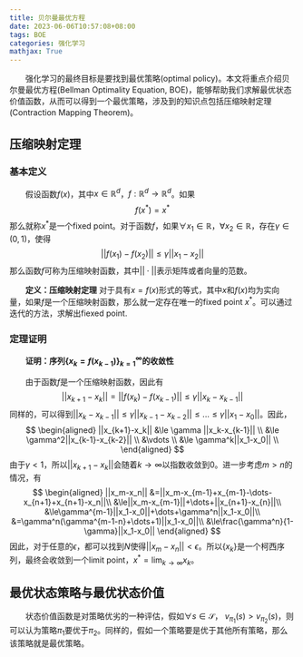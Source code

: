 ```yaml
---
title: 贝尔曼最优方程
date: 2023-06-06T10:57:08+08:00
tags: BOE
categories: 强化学习
mathjax: True
---
```


&emsp;&emsp;强化学习的最终目标是要找到最优策略(optimal policy)。本文将重点介绍贝尔曼最优方程(Bellman Optimality Equation, BOE)，能够帮助我们求解最优状态价值函数，从而可以得到一个最优策略，涉及到的知识点包括压缩映射定理(Contraction Mapping Theorem)。

## 压缩映射定理
### 基本定义
&emsp;&emsp;假设函数$f(x)$，其中$x \in \mathbb{R}^d$，$f:\mathbb{R}^d\rightarrow\mathbb{R}^d$。如果
$$
f(x^*)=x^*
$$
那么就称$x^*$是一个fixed point。对于函数$f$，如果$\forall x_1\in\mathbb{R}$，$\forall x_2\in\mathbb{R}$，存在$\gamma\in(0,1)$，使得
$$
||f(x_1)-f(x_2)||\le \gamma ||x_1-x_2||
$$
那么函数$f$可称为压缩映射函数，其中$||\cdot||$表示矩阵或者向量的范数。

&emsp;&emsp;**定义：压缩映射定理** 对于具有$x=f(x)$形式的等式，其中$x$和$f(x)$均为实向量，如果$f$是一个压缩映射函数，那么就一定存在唯一的fixed point $x^*$。可以通过迭代的方法，求解出fiexed point.
  
### 定理证明

&emsp;&emsp;**证明：序列$\{x_k=f(x_{k-1})\}_{k=1}^\infty$的收敛性** 

&emsp;&emsp;由于函数$f$是一个压缩映射函数，因此有
$$
||x_{k+1}-x_k||=||f(x_k)-f(x_{k-1})||\le\gamma||x_k-x_{k-1}||
$$
同样的，可以得到$||x_k-x_{k-1}||\le\gamma||x_{k-1}-x_{k-2}||\le...\le\gamma||x_1-x_0||$。因此，
$$
\begin{aligned}
||x_{k+1}-x_k|| &\le \gamma ||x_k-x_{k-1}|| \\
                &\le \gamma^2||x_{k-1}-x_{k-2}|| \\
                &\vdots \\
                &\le \gamma^k||x_1-x_0|| \\
\end{aligned}
$$
由于$\gamma<1$，所以$||x_{k+1}-x_k||$会随着$k\rightarrow\infty$以指数收敛到0。进一步考虑$m>n$的情况，有
$$
\begin{aligned}
||x_m-x_n|| &=||x_m-x_{m-1}+x_{m-1}-\dots-x_{n+1}+x_{n+1}-x_n||\\
            &\le||x_m-x_{m-1}||+\dots+||x_{n+1}-x_{n}||\\
            &\le\gamma^{m-1}||x_1-x_0||+\dots+\gamma^n||x_1-x_0||\\
            &=\gamma^n(\gamma^{m-1-n}+\dots+1)||x_1-x_0||\\
            &\le\frac{\gamma^n}{1-\gamma}||x_1-x_0||
\end{aligned}
$$
因此，对于任意的$\epsilon$，都可以找到$N$使得$||x_m-x_n||<\epsilon$。所以$\{x_k\}$是一个柯西序列，最终会收敛到一个limit point，$x^*=\lim_{k\rightarrow\infty}x_k$。


## 最优状态策略与最优状态价值
&emsp;&emsp;状态价值函数是对策略优劣的一种评估，假如$\forall s \in \mathcal{S}$， $v_{\pi_1}(s)>v_{\pi_2}(s)$，则可以认为策略$\pi_1$要优于$\pi_2$。同样的，假如一个策略要是优于其他所有策略，那么该策略就是最优策略。